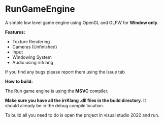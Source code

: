 # RunGameEngine

A simple low level game engine using OpenGL and GLFW for **Window only**.

**Features:**

- Texture Rendering
- Cameras (Unfinished) 
- Input
- Windowing System
- Audio using irrklang

If you find any bugs please report them using the issue tab

**How to build:**

The Run game engine is using the **MSVC** compiler.

**Make sure you have all the irrKlang .dll files in the build directory.** It should already be in the debug compile location.

To build all you need to do is open the project in visual studio 2022 and run.
